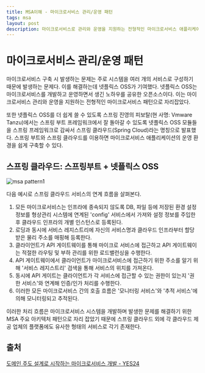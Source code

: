 ```yaml
---
title: MSA이해 - 마이크로서비스 관리/운영 패턴
tags: msa
layout: post
description: 마이크로서비스로 관리와 운영을 지원하는 전형적인 마이크로서비스 애플리케이션 패턴
---
```


# 마이크로서비스 관리/운영 패턴

마이크로서비스 구축 시 발생하는 문제는 주로 시스템을 여러 개의 서비스로 구성하기 때문에 발생하는 문제다. 이를 해결하는데 넷플릭스 OSS가 기여했다. 넷플릭스 OSS는 마이크로서비스를 개발하고 운영하면서 생긴 노하우를 공유한 오픈소스이다.  이는 마이크로서비스 관리와 운영을 지원하는 전형적인 마이크로서비스 패턴으로 자리잡았다.

또한 넷플릭스 OSS를 더 쉽게 쓸 수 있도록 스프링 진영의 피보탈(현 사명: Vmware Tanzu)에서는 스프링 부트 프레임워크에서 잘 돌아갈 수 있도록 넷플릭스 OSS 모듈들을 스프링 프레임워크로 감싸서 스프링 클라우드(Spring Cloud)라는 명칭으로 발표했다. 스프링 부트와 스프링 클라우드를 이용하면 마이크로서비스 애플리케이션의 운영 환경을 쉽게 구축할 수 있다.

## 스프링 클라우드: 스프링부트 + 넷플릭스 OSS

![msa pattern1](https://user-images.githubusercontent.com/37204770/168463178-3bfc28c7-1461-44a5-9ad0-b2b65c30189b.png)

다음 예시로 스프링 클라우드 서비스의 연계 흐름을 살펴본다.

1. 모든 마이크로서비스는 인프라에 종속되지 않도록 DB, 파일 등에 저장된 환경 설정 정보를 형상관리 시스템에 연계된 'config' 서비스에서 가져와 설정 정보를 주입한 후 클라우드 인프라의 개별 인스턴스로 등록된다.
2. 로딩과 동시에 서비스 레지스트리에 자신의 서비스명과 클라우드 인프라부터 할당받은 물리 주소를 매핑해 등록한다.
3. 클라이언트가 API 게이트웨이를 통해 마이크로 서비스에 접근하고 API 게이트웨이는 적절한 라우팅 및 부하 관리를 위한 로드밸런싱을 수행한다.
4. API 게이트웨이에서 클라이언트가 마이크로서비스에 접근하기 위한 주소를 알기 위해 '서비스 레지스트리' 검색을 통해 서비스의 위치를 가져온다.
5. 동시에 API 게이트는 클라이언트가 각 서비스에 접근할 수 있는 권한이 있는지 '권한 서비스'와 연계해 인증/인가 처리를 수행한다.
6. 이러한 모든 마이크로서비스 간의 호출 흐름은 '모니터링 서비스'와 '추적 서비스'에 의해 모니터링되고 추적된다.

이러한 처리 흐름은 마이크로서비스 시스템을 개발하며 발생한 문제를 해결하기 위한 MSA 주요 아키텍처 패턴으로 자리 잡았기 때문에 스프링 클라우드 외에 각 클라우드 제공 업체의 플랫폼에도 유사한 형태의 서비스로 각기 존재한다.



## 출처

[도메인 주도 설계로 시작하는 마이크로서비스 개발 - YES24](http://www.yes24.com/Product/Goods/98880996)